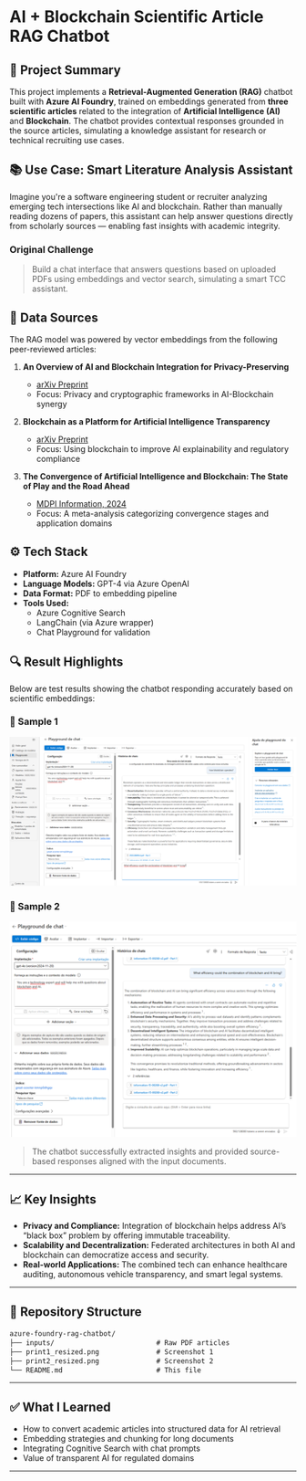 # AI + Blockchain Scientific Article RAG Chatbot

## 📌 Project Summary

This project implements a **Retrieval-Augmented Generation (RAG)** chatbot built with **Azure AI Foundry**, trained on embeddings generated from **three scientific articles** related to the integration of **Artificial Intelligence (AI)** and **Blockchain**. The chatbot provides contextual responses grounded in the source articles, simulating a knowledge assistant for research or technical recruiting use cases.

## 📚 Use Case: Smart Literature Analysis Assistant

Imagine you're a software engineering student or recruiter analyzing emerging tech intersections like AI and blockchain. Rather than manually reading dozens of papers, this assistant can help answer questions directly from scholarly sources — enabling fast insights with academic integrity.

### Original Challenge

> Build a chat interface that answers questions based on uploaded PDFs using embeddings and vector search, simulating a smart TCC assistant.

## 🧠 Data Sources

The RAG model was powered by vector embeddings from the following peer-reviewed articles:

1. **An Overview of AI and Blockchain Integration for Privacy-Preserving**  
   - [arXiv Preprint](https://arxiv.org/abs/2305.03928)  
   - Focus: Privacy and cryptographic frameworks in AI-Blockchain synergy

2. **Blockchain as a Platform for Artificial Intelligence Transparency**  
   - [arXiv Preprint](https://arxiv.org/abs/2503.08699)  
   - Focus: Using blockchain to improve AI explainability and regulatory compliance

3. **The Convergence of Artificial Intelligence and Blockchain: The State of Play and the Road Ahead**  
   - [MDPI Information, 2024](https://www.mdpi.com/2078-2489/15/5/268)  
   - Focus: A meta-analysis categorizing convergence stages and application domains

## ⚙️ Tech Stack

- **Platform:** Azure AI Foundry
- **Language Models:** GPT-4 via Azure OpenAI
- **Data Format:** PDF to embedding pipeline
- **Tools Used:**
  - Azure Cognitive Search
  - LangChain (via Azure wrapper)
  - Chat Playground for validation

## 🔍 Result Highlights

Below are test results showing the chatbot responding accurately based on scientific embeddings:

### 🔹 Sample 1
![Chat Test - Sample 1](./img/print1.png)

### 🔹 Sample 2
![Chat Test - Sample 2](./img/print2.png)

> The chatbot successfully extracted insights and provided source-based responses aligned with the input documents.

---

## 📈 Key Insights

- **Privacy and Compliance:** Integration of blockchain helps address AI’s “black box” problem by offering immutable traceability.
- **Scalability and Decentralization:** Federated architectures in both AI and blockchain can democratize access and security.
- **Real-world Applications:** The combined tech can enhance healthcare auditing, autonomous vehicle transparency, and smart legal systems.

---

## 📁 Repository Structure

```
azure-foundry-rag-chatbot/
├── inputs/                         # Raw PDF articles
├── print1_resized.png              # Screenshot 1
├── print2_resized.png              # Screenshot 2
└── README.md                       # This file
```

---

## ✅ What I Learned

- How to convert academic articles into structured data for AI retrieval
- Embedding strategies and chunking for long documents
- Integrating Cognitive Search with chat prompts
- Value of transparent AI for regulated domains

---

